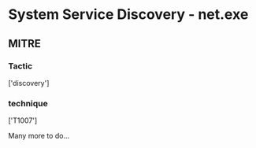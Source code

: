 # System Service Discovery - net.exe

## MITRE

### Tactic
['discovery']

### technique
['T1007']

Many more to do...
